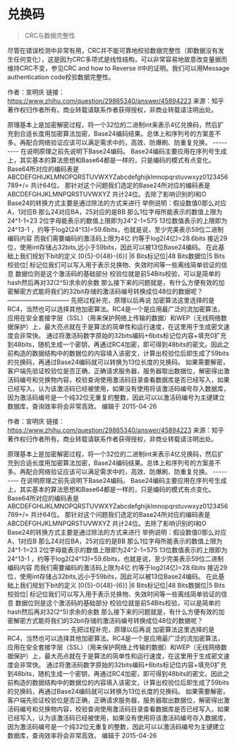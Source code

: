 # 兑换码

> CRC与数据完整性
> 
尽管在错误检测中非常有用，CRC并不能可靠地校验数据完整性（即数据没有发生任何变化），这是因为CRC多项式是线性结构，可以非常容易地故意改变量据而维持CRC不变，参见CRC and how to Reverse it中的证明。我们可以用Message authentication code校验数据完整性。

作者：宣明庆
链接：https://www.zhihu.com/question/29865340/answer/45894223
来源：知乎
著作权归作者所有。商业转载请联系作者获得授权，非商业转载请注明出处。

原理基本上是加密解密过程，将一个32位的二进制int来表示4亿兑换码，然后扩充到合适长度用加密算法加密，Base24编码结果。总体上和序列号的方案差不多。再配合网络验证应该可以满足需求中的，高效、防爆刷、防重复兑换。 --------- 在说明原理之前先说明下Base24编码。 Base24编码主要应用在序列号生成上，其实基本的算法思想和Base64都是一样的，只是编码的模式有点变化。 Base64所对应的编码表是 ABCDEFGHIJKLMNOPQRSTUVWXYZabcdefghijklmnopqrstuvwxyz0123456789+/= 共计64位。 那针对这个问题我们选定的Base24所对应的编码表是 ABCDEFGHJKLMNPQRSTUVWXYZ 共计24位。去除了影响识别的I和O
Base24的转换方式主要是通过除法的方式来进行 举例说明：假设数值0那么对应A，1对应B 那么24对应BA，25对应的是BB 那么1位字母所能表示的数值上限为24^1-1=23 2位字母能表示的数值上限即为24^2-1=575 13位数值表示的上限即为24^13-1 ，约等于log2(24^13)=59.6bits，也就是说，至少完美表示59位二进制编码内容 而我们需要编码的激活码上限为4亿 约等于log2(4亿)=28.6bits 接近29位，使用int存储占32bits,远小于59bits，因此可以被13位Base24编码。
在此基础上我们规划下bit的定义 [0{5}-0{48}-{6}] |6 Bits标记位|48 Bits数据位|5 Bits校验位| 标记位我们可以写入用于表示兑换物、失效时间等一些离线简单验证的信息 数据位则是这个激活码的基础部分 校验位就是前54Bits校验，可以是简单的hash然后再对32(2^5)求余的余数
那么接下来的问题就是，有什么方便有效的加密解密方式能将我们的32bit存储的激活码编号转换成位48位的数据呢？ —————————— 先把过程补完，原理以后再说 加密算法这里选择的是RC4，当然也可以选择其他加密算法。RC4是一个是应用最广泛的流加密算法，应用在安全套接字层（SSL）（用来保护网络上传输的数据）和WEP（无线网络数据保护）上，最大亮点就在于是算法的简单性和运行速度，在这里用于生成密文速度会非常快。
通过将激活码数字原始的32bits编码+6bits标记位内容+填充0扩充到48bits，随机生成一个密钥，再通过RC4加密，即可得到48bits的密文。因此之前构造的数据结构中的数据位的内容填入该密文，计算出校验位后即生成了59bits的兑换码，再通过Base24编码就可以转换为13位长度的兑换码。
如果需要解密，客户端先验证校验位是否正确，正确请求服务器，服务器取出数据位，解密得出激活码编号和兑换物内容，校验查询使用激活码目录查看数据库是否已经写入，如果已经写入，认为该激活码已经被使用，如果没有使用将该激活码编号存入数据库，因为激活码编号是一个纯32位无重复的整数，因此可以以激活码编号为主键建立数据库，查询效率将会非常高效。
编辑于 2015-04-26


作者：宣明庆
链接：https://www.zhihu.com/question/29865340/answer/45894223
来源：知乎
著作权归作者所有。商业转载请联系作者获得授权，非商业转载请注明出处。

原理基本上是加密解密过程，将一个32位的二进制int来表示4亿兑换码，然后扩充到合适长度用加密算法加密，Base24编码结果。总体上和序列号的方案差不多。再配合网络验证应该可以满足需求中的，高效、防爆刷、防重复兑换。 --------- 在说明原理之前先说明下Base24编码。 Base24编码主要应用在序列号生成上，其实基本的算法思想和Base64都是一样的，只是编码的模式有点变化。 Base64所对应的编码表是 ABCDEFGHIJKLMNOPQRSTUVWXYZabcdefghijklmnopqrstuvwxyz0123456789+/= 共计64位。 那针对这个问题我们选定的Base24所对应的编码表是 ABCDEFGHJKLMNPQRSTUVWXYZ 共计24位。去除了影响识别的I和O
Base24的转换方式主要是通过除法的方式来进行 举例说明：假设数值0那么对应A，1对应B 那么24对应BA，25对应的是BB 那么1位字母所能表示的数值上限为24^1-1=23 2位字母能表示的数值上限即为24^2-1=575 13位数值表示的上限即为24^13-1 ，约等于log2(24^13)=59.6bits，也就是说，至少完美表示59位二进制编码内容 而我们需要编码的激活码上限为4亿 约等于log2(4亿)=28.6bits 接近29位，使用int存储占32bits,远小于59bits，因此可以被13位Base24编码。
在此基础上我们规划下bit的定义 [0{5}-0{48}-{6}] |6 Bits标记位|48 Bits数据位|5 Bits校验位| 标记位我们可以写入用于表示兑换物、失效时间等一些离线简单验证的信息 数据位则是这个激活码的基础部分 校验位就是前54Bits校验，可以是简单的hash然后再对32(2^5)求余的余数
那么接下来的问题就是，有什么方便有效的加密解密方式能将我们的32bit存储的激活码编号转换成位48位的数据呢？ —————————— 先把过程补完，原理以后再说 加密算法这里选择的是RC4，当然也可以选择其他加密算法。RC4是一个是应用最广泛的流加密算法，应用在安全套接字层（SSL）（用来保护网络上传输的数据）和WEP（无线网络数据保护）上，最大亮点就在于是算法的简单性和运行速度，在这里用于生成密文速度会非常快。
通过将激活码数字原始的32bits编码+6bits标记位内容+填充0扩充到48bits，随机生成一个密钥，再通过RC4加密，即可得到48bits的密文。因此之前构造的数据结构中的数据位的内容填入该密文，计算出校验位后即生成了59bits的兑换码，再通过Base24编码就可以转换为13位长度的兑换码。
如果需要解密，客户端先验证校验位是否正确，正确请求服务器，服务器取出数据位，解密得出激活码编号和兑换物内容，校验查询使用激活码目录查看数据库是否已经写入，如果已经写入，认为该激活码已经被使用，如果没有使用将该激活码编号存入数据库，因为激活码编号是一个纯32位无重复的整数，因此可以以激活码编号为主键建立数据库，查询效率将会非常高效。
编辑于 2015-04-26

